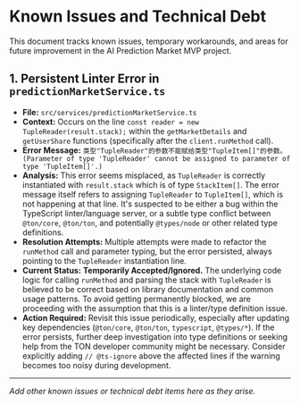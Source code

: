 # Known Issues and Technical Debt

This document tracks known issues, temporary workarounds, and areas for future improvement in the AI Prediction Market MVP project.

## 1. Persistent Linter Error in `predictionMarketService.ts`

*   **File:** `src/services/predictionMarketService.ts`
*   **Context:** Occurs on the line `const reader = new TupleReader(result.stack);` within the `getMarketDetails` and `getUserShare` functions (specifically after the `client.runMethod` call).
*   **Error Message:** `类型"TupleReader"的参数不能赋给类型"TupleItem[]"的参数。 (Parameter of type 'TupleReader' cannot be assigned to parameter of type 'TupleItem[]'.)`
*   **Analysis:** This error seems misplaced, as `TupleReader` is correctly instantiated with `result.stack` which is of type `StackItem[]`. The error message itself refers to assigning `TupleReader` to `TupleItem[]`, which is not happening at that line. It's suspected to be either a bug within the TypeScript linter/language server, or a subtle type conflict between `@ton/core`, `@ton/ton`, and potentially `@types/node` or other related type definitions.
*   **Resolution Attempts:** Multiple attempts were made to refactor the `runMethod` call and parameter typing, but the error persisted, always pointing to the `TupleReader` instantiation line.
*   **Current Status:** **Temporarily Accepted/Ignored.** The underlying code logic for calling `runMethod` and parsing the stack with `TupleReader` is believed to be correct based on library documentation and common usage patterns. To avoid getting permanently blocked, we are proceeding with the assumption that this is a linter/type definition issue.
*   **Action Required:** Revisit this issue periodically, especially after updating key dependencies (`@ton/core`, `@ton/ton`, `typescript`, `@types/*`). If the error persists, further deep investigation into type definitions or seeking help from the TON developer community might be necessary. Consider explicitly adding `// @ts-ignore` above the affected lines if the warning becomes too noisy during development.

---

*Add other known issues or technical debt items here as they arise.* 